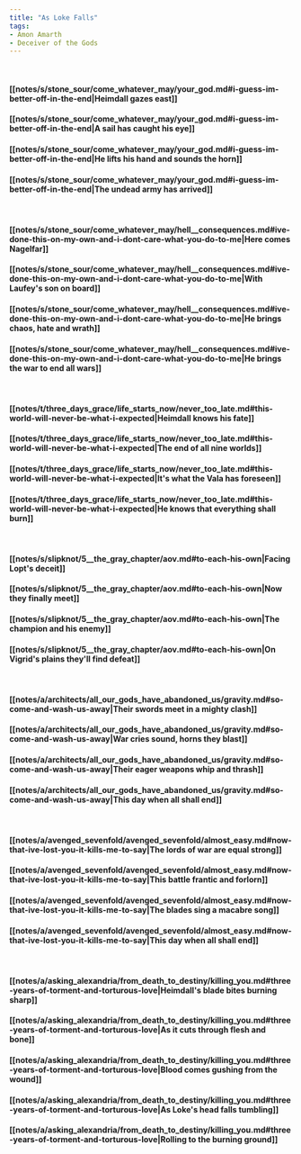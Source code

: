 ```yaml
---
title: "As Loke Falls"
tags:
- Amon Amarth
- Deceiver of the Gods
---
```

&nbsp;
#### [[notes/s/stone_sour/come_whatever_may/your_god.md#i-guess-im-better-off-in-the-end|Heimdall gazes east]]
#### [[notes/s/stone_sour/come_whatever_may/your_god.md#i-guess-im-better-off-in-the-end|A sail has caught his eye]]
#### [[notes/s/stone_sour/come_whatever_may/your_god.md#i-guess-im-better-off-in-the-end|He lifts his hand and sounds the horn]]
#### [[notes/s/stone_sour/come_whatever_may/your_god.md#i-guess-im-better-off-in-the-end|The undead army has arrived]]
&nbsp;
#### [[notes/s/stone_sour/come_whatever_may/hell__consequences.md#ive-done-this-on-my-own-and-i-dont-care-what-you-do-to-me|Here comes Nagelfar]]
#### [[notes/s/stone_sour/come_whatever_may/hell__consequences.md#ive-done-this-on-my-own-and-i-dont-care-what-you-do-to-me|With Laufey's son on board]]
#### [[notes/s/stone_sour/come_whatever_may/hell__consequences.md#ive-done-this-on-my-own-and-i-dont-care-what-you-do-to-me|He brings chaos, hate and wrath]]
#### [[notes/s/stone_sour/come_whatever_may/hell__consequences.md#ive-done-this-on-my-own-and-i-dont-care-what-you-do-to-me|He brings the war to end all wars]]
&nbsp;
#### [[notes/t/three_days_grace/life_starts_now/never_too_late.md#this-world-will-never-be-what-i-expected|Heimdall knows his fate]]
#### [[notes/t/three_days_grace/life_starts_now/never_too_late.md#this-world-will-never-be-what-i-expected|The end of all nine worlds]]
#### [[notes/t/three_days_grace/life_starts_now/never_too_late.md#this-world-will-never-be-what-i-expected|It's what the Vala has foreseen]]
#### [[notes/t/three_days_grace/life_starts_now/never_too_late.md#this-world-will-never-be-what-i-expected|He knows that everything shall burn]]
&nbsp;
#### [[notes/s/slipknot/5__the_gray_chapter/aov.md#to-each-his-own|Facing Lopt's deceit]]
#### [[notes/s/slipknot/5__the_gray_chapter/aov.md#to-each-his-own|Now they finally meet]]
#### [[notes/s/slipknot/5__the_gray_chapter/aov.md#to-each-his-own|The champion and his enemy]]
#### [[notes/s/slipknot/5__the_gray_chapter/aov.md#to-each-his-own|On Vigrid's plains they'll find defeat]]
&nbsp;
#### [[notes/a/architects/all_our_gods_have_abandoned_us/gravity.md#so-come-and-wash-us-away|Their swords meet in a mighty clash]]
#### [[notes/a/architects/all_our_gods_have_abandoned_us/gravity.md#so-come-and-wash-us-away|War cries sound, horns they blast]]
#### [[notes/a/architects/all_our_gods_have_abandoned_us/gravity.md#so-come-and-wash-us-away|Their eager weapons whip and thrash]]
#### [[notes/a/architects/all_our_gods_have_abandoned_us/gravity.md#so-come-and-wash-us-away|This day when all shall end]]
&nbsp;
#### [[notes/a/avenged_sevenfold/avenged_sevenfold/almost_easy.md#now-that-ive-lost-you-it-kills-me-to-say|The lords of war are equal strong]]
#### [[notes/a/avenged_sevenfold/avenged_sevenfold/almost_easy.md#now-that-ive-lost-you-it-kills-me-to-say|This battle frantic and forlorn]]
#### [[notes/a/avenged_sevenfold/avenged_sevenfold/almost_easy.md#now-that-ive-lost-you-it-kills-me-to-say|The blades sing a macabre song]]
#### [[notes/a/avenged_sevenfold/avenged_sevenfold/almost_easy.md#now-that-ive-lost-you-it-kills-me-to-say|This day when all shall end]]
&nbsp;
#### [[notes/a/asking_alexandria/from_death_to_destiny/killing_you.md#three-years-of-torment-and-torturous-love|Heimdall's blade bites burning sharp]]
#### [[notes/a/asking_alexandria/from_death_to_destiny/killing_you.md#three-years-of-torment-and-torturous-love|As it cuts through flesh and bone]]
#### [[notes/a/asking_alexandria/from_death_to_destiny/killing_you.md#three-years-of-torment-and-torturous-love|Blood comes gushing from the wound]]
#### [[notes/a/asking_alexandria/from_death_to_destiny/killing_you.md#three-years-of-torment-and-torturous-love|As Loke's head falls tumbling]]
#### [[notes/a/asking_alexandria/from_death_to_destiny/killing_you.md#three-years-of-torment-and-torturous-love|Rolling to the burning ground]]
